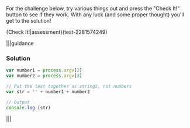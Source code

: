 For the challenge below, try various things out and press the "Check It!" button to see if they work. With any luck (and some proper thought) you'll get to the solution!

{Check It!|assessment}(test-2281574249)

|||guidance
### Solution
```javascript
var number1 = process.argv[2]
var number2 = process.argv[3]

// Put the text together as strings, not numbers
var str = '' + number1 + number2

// Output
console.log (str)
```
|||